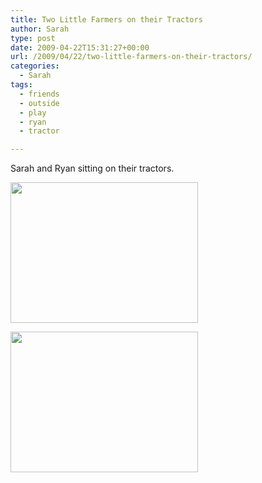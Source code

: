```yaml
---
title: Two Little Farmers on their Tractors
author: Sarah
type: post
date: 2009-04-22T15:31:27+00:00
url: /2009/04/22/two-little-farmers-on-their-tractors/
categories:
  - Sarah
tags:
  - friends
  - outside
  - play
  - ryan
  - tractor

---
```

Sarah and Ryan sitting on their tractors.

[<img src="/images/2009/04/l-1600-1200-2b3a0185-6cfb-43ea-9b84-f168ead2b3e8.jpeg" alt="" width="300" height="225" class="alignnone size-full wp-image-364" />][1]

[<img src="/images/2009/04/l-1600-1200-224cf550-0d12-45a1-a285-d609ced173a1.jpeg" alt="" width="300" height="225" class="alignnone size-full wp-image-364" />][2]

 [1]: /images/2009/04/l-1600-1200-2b3a0185-6cfb-43ea-9b84-f168ead2b3e8.jpeg
 [2]: /images/2009/04/l-1600-1200-224cf550-0d12-45a1-a285-d609ced173a1.jpeg